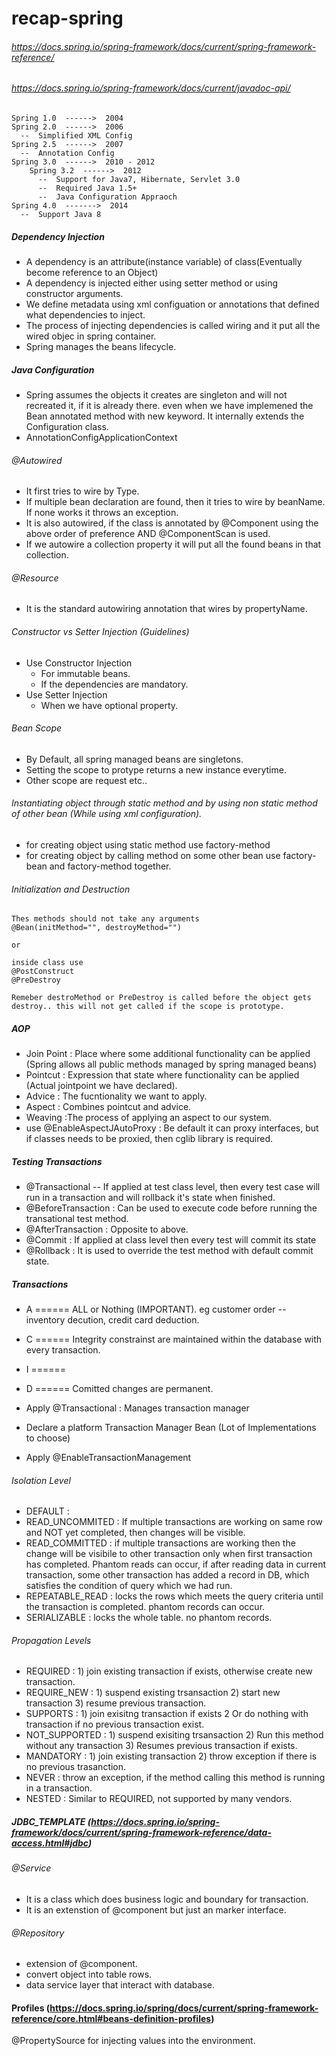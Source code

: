 # recap-spring

######  https://docs.spring.io/spring-framework/docs/current/spring-framework-reference/
######  https://docs.spring.io/spring-framework/docs/current/javadoc-api/
```
Spring 1.0  ------>  2004
Spring 2.0  ------>  2006
  --  Simplified XML Config
Spring 2.5  ------>  2007
  --  Annotation Config
Spring 3.0  ------>  2010 - 2012
    Spring 3.2  ------>  2012
      --  Support for Java7, Hibernate, Servlet 3.0
      --  Required Java 1.5+
      --  Java Configuration Appraoch
Spring 4.0  ------->  2014
  --  Support Java 8

```

##### Dependency Injection
* A dependency is an attribute(instance variable) of class(Eventually become reference to an Object)
* A dependency is injected either using setter method or using constructor arguments.
* We define metadata using xml configuation or annotations that defined what dependencies to inject.
* The process of injecting dependencies is called wiring and it put all the wired objec in spring container.
* Spring manages the beans lifecycle.


##### Java Configuration
* Spring assumes the objects it creates are singleton and will not recreated it, if it is already there. even when we have implemened the Bean annotated method with new keyword. It internally extends the Configuration class.
* AnnotationConfigApplicationContext


###### @Autowired
* It first tries to wire by Type.
* If multiple bean declaration are found, then it tries to wire by beanName. If none works it throws an exception.
* It is also autowired, if the class is annotated by @Component using the above order of preference AND @ComponentScan is used.
* If we autowire a collection property it will put all the found beans in that collection.

###### @Resource
* It is the standard autowiring annotation that wires by propertyName.

###### Constructor vs Setter Injection (Guidelines)
* Use Constructor Injection
  * For immutable beans.
  * If the dependencies are mandatory.
* Use Setter Injection
  * When we have optional property.
###### Bean Scope
* By Default, all spring managed beans are singletons.
* Setting the scope to protype returns a new instance everytime.
* Other scope are request etc..

###### Instantiating object through static method and by using non static method of other bean (While using xml configuration).
* for creating object using static method use factory-method
* for creating object by calling method on some other bean use factory-bean and factory-method together.

###### Initialization and Destruction
```
Thes methods should not take any arguments
@Bean(initMethod="", destroyMethod="")

or

inside class use 
@PostConstruct
@PreDestroy

Remeber destroMethod or PreDestroy is called before the object gets destroy.. this will not get called if the scope is prototype.
```
##### AOP
* Join Point : Place where some additional functionality can be applied (Spring allows all public methods managed by spring managed beans)
* Pointcut : Expression that state where functionality can be applied (Actual jointpoint we have declared).
* Advice : The fucntionality we want to apply.
* Aspect : Combines pointcut and advice.
* Weaving :The process of applying an aspect to our system.
* use @EnableAspectJAutoProxy : Be default it can proxy interfaces, but if classes needs to be proxied, then cglib library is required.

##### Testing Transactions
* @Transactional -- If applied at test class level, then every test case will run in a transaction and will rollback it's state when finished.
* @BeforeTransaction : Can be used to execute code before running the transational test method.
* @AfterTransaction  : Opposite to above.
* @Commit : If applied at class level then every test will commit its state
* @Rollback : It is used to override the test method with default commit state.
##### Transactions
* A  ====== ALL or Nothing (IMPORTANT). eg customer order -- inventory decution, credit card deduction.
* C  ====== Integrity constrainst are maintained within the database with every transaction.
* I  ======  
* D  ====== Comitted changes are permanent. 

* Apply @Transactional : Manages transaction manager
* Declare a platform Transaction Manager Bean (Lot of Implementations to choose)
* Apply @EnableTransactionManagement

###### Isolation Level
* DEFAULT   : 
* READ_UNCOMMITED : If multiple transactions are working on same row and NOT yet completed, then changes will be visible.
* READ_COMMITTED  : if multiple transactions are working then the change will be visibile to other transaction only when first transaction has completed. Phantom reads can occur, if after reading data in current transaction, some other transaction has added a record in DB, which satisfies the condition of query which we had run.
* REPEATABLE_READ : locks the rows which meets the query criteria until the transaction is completed. phantom records can occur.
* SERIALIZABLE    : locks the whole table. no phantom records.

###### Propagation Levels
* REQUIRED        : 1) join existing transaction if exists, otherwise create new transaction.
* REQUIRE_NEW     : 1) suspend existing trsansaction 2) start new transaction 3) resume previous transaction.
* SUPPORTS        : 1) join exisitng transaction if exists 2 Or do nothing with transaction if no previous transaction exist.
* NOT_SUPPORTED   : 1) suspend exisiting trsansaction 2) Run this method without any transaction 3) Resumes previous transaction if exists.
* MANDATORY       : 1) join existing transaction 2) throw exception if there is no previous trasanction.
* NEVER           : throw an exception, if the method calling this method is running in a transaction.
* NESTED          : Similar to REQUIRED, not supported by many vendors.

##### JDBC_TEMPLATE (https://docs.spring.io/spring-framework/docs/current/spring-framework-reference/data-access.html#jdbc)

#####
######  @Service  
* It is a class which does business logic and boundary for transaction.
* It is an extenstion of @component but just an marker interface.
######  @Repository
* extension of @component.
* convert object into table rows.
* data service layer that interact with database.
####  Profiles (https://docs.spring.io/spring/docs/current/spring-framework-reference/core.html#beans-definition-profiles)
@PropertySource for injecting values into the environment.

